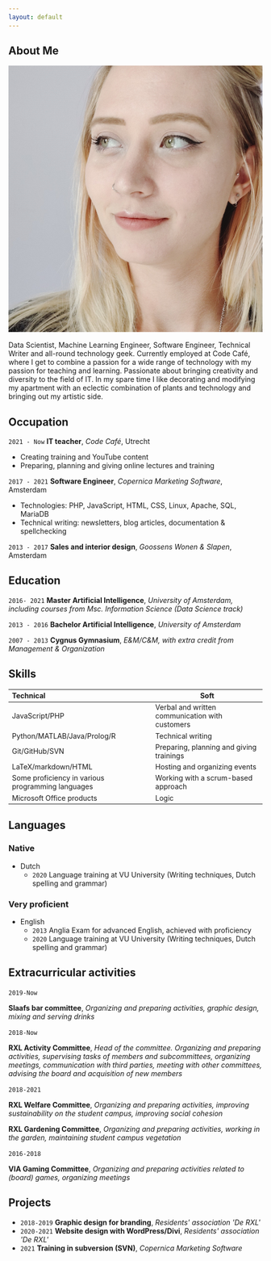 ```yaml
---
layout: default
---
```


## About Me

<img class="profile-picture" src="profile.jpg">

Data Scientist, Machine Learning Engineer, Software Engineer, Technical Writer and all-round technology geek. Currently employed at Code Café, where I get to combine a passion for a wide range of technology with my passion for teaching and learning. Passionate about bringing creativity and diversity to the field of IT. In my spare time I like decorating and modifying my apartment with an eclectic combination of plants and technology and bringing out my artistic side.

## Occupation
`2021 - Now`
**IT teacher**, *Code Café*, Utrecht

- Creating training and YouTube content
- Preparing, planning and giving online lectures and training

`2017 - 2021`
**Software Engineer**, *Copernica Marketing Software*, Amsterdam

- Technologies: PHP, JavaScript, HTML, CSS, Linux, Apache, SQL, MariaDB
- Technical writing: newsletters, blog articles, documentation & spellchecking

`2013 - 2017`
**Sales and interior design**, *Goossens Wonen & Slapen*, Amsterdam

## Education

`2016- 2021`
**Master Artificial Intelligence**, *University of Amsterdam, including courses from Msc. Information Science (Data Science track)*

`2013 - 2016`
**Bachelor Artificial Intelligence**, *University of Amsterdam*

`2007 - 2013`
**Cygnus Gymnasium**, *E&M/C&M, with extra credit from Management & Organization*

## Skills

| Technical                                         | Soft                                            |
| :------------------------------------------------ | ----------------------------------------------- |
| JavaScript/PHP                                    | Verbal and written communication with customers |
| Python/MATLAB/Java/Prolog/R                       | Technical writing                               |
| Git/GitHub/SVN                                    | Preparing, planning and giving trainings        |
| LaTeX/markdown/HTML                               | Hosting and organizing events                   |
| Some proficiency in various programming languages | Working with a scrum-based approach             |
| Microsoft Office products                         | Logic                                           |

## Languages
### Native
- Dutch
  - `2020` Language training at VU University (Writing techniques, Dutch spelling and grammar)

### Very proficient

- English
  - `2013` Anglia Exam for advanced English, achieved with proficiency
  - `2020` Language training at VU University (Writing techniques, Dutch spelling and grammar)

## Extracurricular activities

`2019-Now`

**Slaafs bar committee**, *Organizing and preparing activities, graphic design, mixing and serving drinks*

`2018-Now`

**RXL Activity Committee**, *Head of the committee. Organizing and preparing activities, supervising tasks of members and subcommittees, organizing meetings, communication with third parties, meeting with other committees, advising the board and acquisition of new members*

`2018-2021`

**RXL Welfare Committee**, *Organizing and preparing activities, improving sustainability on the student campus, improving social cohesion*

**RXL Gardening Committee**, *Organizing and preparing activities, working in the garden, maintaining student campus vegetation*

`2016-2018`

**VIA Gaming Committee**, *Organizing and preparing activities related to (board) games, organizing meetings*

## Projects

* `2018-2019` **Graphic design for branding**, *Residents' association 'De RXL'*
* `2020-2021` **Website design with WordPress/Divi**, *Residents' association 'De RXL'*
* `2021` **Training in subversion (SVN)**, *Copernica Marketing Software*
